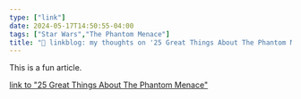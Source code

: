 ```yaml
---
type: ["link"]
date: 2024-05-17T14:50:55-04:00
tags: ["Star Wars","The Phantom Menace"]
title: "🔗 linkblog: my thoughts on '25 Great Things About The Phantom Menace'"
---
```

This is a fun article.

[link to "25 Great Things About The Phantom Menace"](https://gizmodo.com/star-wars-the-phantom-menace-25-best-moments-1851483303)
